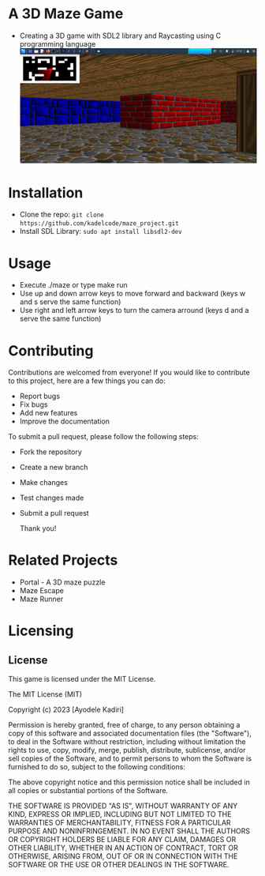 # A 3D Maze Game
- Creating a 3D game with SDL2 library and Raycasting using C programming language
![3D game](https://github.com/kadelcode/maze_project/blob/main/images/maze.png?raw=true)

# Installation
- Clone the repo:
  ```git clone https://github.com/kadelcode/maze_project.git```
- Install SDL Library:
  ```sudo apt install libsdl2-dev```

# Usage
- Execute ./maze or type make run
- Use up and down arrow keys to move forward and backward (keys w and s serve the same function)
- Use right and left arrow keys to turn the camera arround (keys d and a serve the same function)

# Contributing
  Contributions are welcomed from everyone! If you would like to contribute to this project, here are a few things you can do:
  - Report bugs
  - Fix bugs
  - Add new features
  - Improve the documentation

  To submit a pull request, please follow the following steps:
  - Fork the repository
  - Create a new branch
  - Make changes
  - Test changes made
  - Submit a pull request

    Thank you!

# Related Projects
- Portal - A 3D maze puzzle
- Maze Escape
- Maze Runner

# Licensing
## License

This game is licensed under the MIT License.

The MIT License (MIT)

Copyright (c) 2023 [Ayodele Kadiri]

Permission is hereby granted, free of charge, to any person obtaining a copy
of this software and associated documentation files (the "Software"), to deal
in the Software without restriction, including without limitation the rights
to use, copy, modify, merge, publish, distribute, sublicense, and/or sell
copies of the Software, and to permit persons to whom the Software is
furnished to do so, subject to the following conditions:

The above copyright notice and this permission notice shall be included in all
copies or substantial portions of the Software.

THE SOFTWARE IS PROVIDED "AS IS", WITHOUT WARRANTY OF ANY KIND, EXPRESS OR
IMPLIED, INCLUDING BUT NOT LIMITED TO THE WARRANTIES OF MERCHANTABILITY,
FITNESS FOR A PARTICULAR PURPOSE AND NONINFRINGEMENT. IN NO EVENT SHALL THE
AUTHORS OR COPYRIGHT HOLDERS BE LIABLE FOR ANY CLAIM, DAMAGES OR OTHER
LIABILITY, WHETHER IN AN ACTION OF CONTRACT, TORT OR OTHERWISE, ARISING FROM,
OUT OF OR IN CONNECTION WITH THE SOFTWARE OR THE USE OR OTHER DEALINGS IN THE
SOFTWARE.

